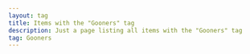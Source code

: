 ```yaml
---
layout: tag
title: Items with the "Gooners" tag
description: Just a page listing all items with the "Gooners" tag
tag: Gooners
---
```

